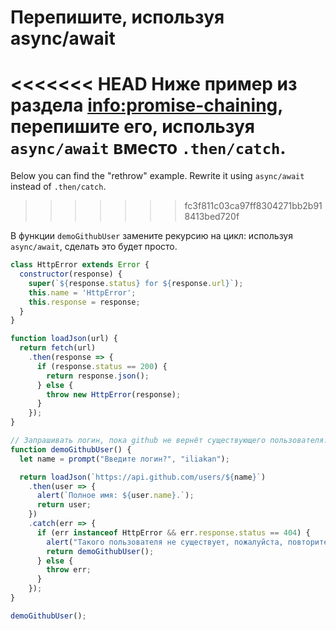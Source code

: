 
# Перепишите, используя async/await

<<<<<<< HEAD
Ниже пример из раздела <info:promise-chaining>, перепишите его, используя `async/await` вместо `.then/catch`.
=======
Below you can find the "rethrow" example. Rewrite it using `async/await` instead of `.then/catch`.
>>>>>>> fc3f811c03ca97ff8304271bb2b918413bed720f

В функции `demoGithubUser` замените рекурсию на цикл: используя `async/await`, сделать это будет просто.

```js run
class HttpError extends Error {
  constructor(response) {
    super(`${response.status} for ${response.url}`);
    this.name = 'HttpError';
    this.response = response;
  }
}

function loadJson(url) {
  return fetch(url)
    .then(response => {
      if (response.status == 200) {
        return response.json();
      } else {
        throw new HttpError(response);
      }
    });
}

// Запрашивать логин, пока github не вернёт существующего пользователя.
function demoGithubUser() {
  let name = prompt("Введите логин?", "iliakan");

  return loadJson(`https://api.github.com/users/${name}`)
    .then(user => {
      alert(`Полное имя: ${user.name}.`);
      return user;
    })
    .catch(err => {
      if (err instanceof HttpError && err.response.status == 404) {
        alert("Такого пользователя не существует, пожалуйста, повторите ввод.");
        return demoGithubUser();
      } else {
        throw err;
      }
    });
}

demoGithubUser();
```
